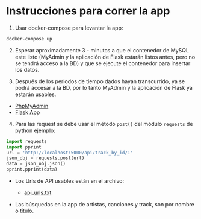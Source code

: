 # Instrucciones para correr la app

1. Usar docker-compose para levantar la app:
```sh
docker-compose up
```
2. Esperar aproximadamente 3 -  minutos a que el contenedor de MySQL este listo (MyAdmin y la aplicación de Flask estarán listos antes, pero no se tendrá acceso a la BD) y que se ejecute el contenedor para insertar los datos.

3. Después de los periodos de tiempo dados hayan transcurrido, ya se podrá accesar a la BD, por lo tanto MyAdmin y la aplicación de Flask ya estarán usables.

- [PhpMyAdmin](localhost:8080)
- [Flask App](http://localhost:5000/)

4. Para las request se debe usar el método ``post()`` del módulo ``requests`` de python ejemplo:

```python
import requests
import pprint
url = 'http://localhost:5000/api/track_by_id/1'
json_obj = requests.post(url)
data = json_obj.json()
pprint.pprint(data)
```

- Los Urls de API usables están en el archivo:
    - [api_urls.txt](api_urls.txt)

- Las búsquedas en la app de artistas, canciones y track, son por nombre o 
título.